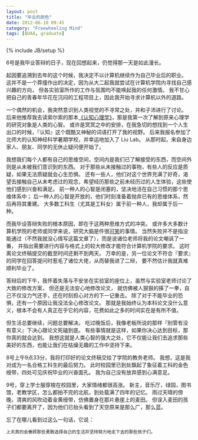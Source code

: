 ```yaml
---
layout: post
title: "毕业的颜色"
date: 2012-06-10 09:45
category: "Freewheeling Mind"
tags: [BUAA, graduate]
---
```

{% include JB/setup %}

6号是我毕业答辩的日子，现在回想起来，仍觉得那一天是如此漫长。

起因要追溯到去年的这个时候，我决定不以计算机继续作为自己毕业后的职业。
这并不是一个莽撞作出的决定，因为从大二起我就尝试在计算机学院内寻找自己感兴趣的方向，
但各实验室所作的工作与氛围均不能唤起我的任何激情。
我不甘心把自己的青春年华花在沉闷的工程项目上，因此我开始寻求计算机以外的道路。

一个偶然的机会，我突然意识到人类视觉的不寻常之处，并和子沛进行了讨论。
后来他推荐我去读索尔索的那本[《认知心理学》][cognitive]，那是我第一次了解到原来心理学的研究对象是人类的心智。
或许是冥冥之中的安排，在我急切的想找到一个人生出口的时候，『认知』这个既酷又神秘的词语打开了我的视野。
后来我报名参加了北师大的认知神经科学暑期学校，并幸运地加入了 Liu Lab。
从那时起，来自身边家人、朋友、同学的无休止疑问便开始了。

   [cognitive]: http://book.douban.com/subject/3171969/

我想我们每个人都有自己的思维空间，空间内是我们已了解接受的东西，而空间外则是从未被我们意识到的东西。
对于那些从未接触过的事物，有些人的反应是质疑，如果无法质疑就会心生恐惧。
还有一些人，他们对这个世界充满了好奇，渴望去接触自己从未考虑过的观念，希望经历那些之前未经历过的人生体验，这些使他们感到兴奋和满足。
前一种人的心智是闭塞的，坚决地活在自己习惯的那个思维体系中；
后一种人的心智是开放的，他们时刻准备着抛弃已有的思维体系，然后再将其重建。
大多数工科生（尤其是工科女）属于前一种人，我却属于后一种。

而我毕设答辩失败的根本原因，即在于这两种思维方式的冲突。
或许多大多数计算机学院的老师或同学来说，研究大脑是件很[可笑][huang]的事情。
当然失败并不是指没能通过（不然我就没心情写这篇文章了），而是说诸位老师将我的论文嘲讽了一番，
并指出需要进行内容与格式上的较大修改才能符合计算机学院的要求。
这时离论文终稿提交的截至时间还剩不到两天。
万幸的是，另一位论文不符合『要求』的同学在回答提问时惹毛了诸位大佬，从而替我进了二辩，
要不然估计我就真难顺利毕业了。

   [huang]: http://sealhuang.sinaapp.com/?p=191

答辩后的下午，我怀着失落与不安坐在实验室的座位上，虽然与实验室老师讨论了大致的修改方案，
但还是无法安心地修改论文，
就仿佛被人狠狠的揍了一拳，自己不仅没力气还手，还在时刻担心对方的下一记重击。
除了对于不能毕业的恐惧，还有一个原因让我没法全心修改论文。
那就是我始终认为本科论文没什么意义，根本不会有人真正在乎它的内容，花费如此之多的时间实在是有所不值。

但生活总要继续，问题总要解决。
吃过晚饭后，我像老板所说的那样『别管有没有意义』下决心跟论文死磕到底。
有些事情就是这样，如果你决心达到目标，那你真的就会达到。
我想这就是人类心智的强大之处，它不仅能让我们去追求那些美好的东西，也能让我们在枯燥无趣的工作中坚持下来。

8号上午9点33分，我将打印好的论文终稿交给了学院的教务老师。
我想，这是我对成为一名合格工科生的最后努力。
此时校园里已到处飘起了象征着工科的金色绶带，四处可见庆祝毕业的兴奋面孔。
我为自己没有放弃感到心满意足。

9号，穿上学士服穿梭在校园里，大家情绪都很高涨。
新主，音乐厅，绿园，图书馆，老教学区，怎么都拍不完的北航，到处载满了四年的记忆。
雨过天晴的傍晚，清爽的风吹动着金黄绶带，仿佛置身在那片悬崖上的麦田。
但误入麦田的孩子们都要离开了，因为他们已抬头看到了天空原来是那么广，那么蓝。

忘了在哪儿看到过这么一句话，它说：

    上天真的会眷顾那些勇敢选择自己的生活并坚持努力地走下去的那些孩子们。


